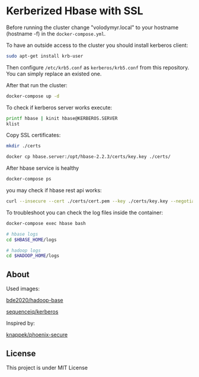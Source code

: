 # Kerberized Hbase with SSL

Before running the cluster change "volodymyr.local" to your hostname (hostname -f) in the `docker-compose.yml`.

To have an outside access to the cluster you should install kerberos client:

```bash
sudo apt-get install krb-user
```

Then configure `/etc/krb5.conf` as `kerberos/krb5.conf` from this repository. You can simply replace an existed one.

After that run the cluster:

```bash
docker-compose up -d
```

To check if kerberos server works execute:

```bash
printf hbase | kinit hbase@KERBEROS.SERVER
klist
```

Copy SSL certificates:

```bash
mkdir ./certs

docker cp hbase.server:/opt/hbase-2.2.3/certs/key.key ./certs/
```

After hbase service is healthy

```bash
docker-compose ps
```

you may check if hbase rest api works:

```bash
curl --insecure --cert ./certs/cert.pem --key ./certs/key.key --negotiate -u : http://$(hostname -f)/version/cluster
```

To troubleshoot you can check the log files inside the container:

```bash
docker-compose exec hbase bash

# hbase logs
cd $HBASE_HOME/logs

# hadoop logs
cd $HADOOP_HOME/logs
```

## About

Used images:

[bde2020/hadoop-base](https://hub.docker.com/r/bde2020/hadoop-base)

[sequenceiq/kerberos](https://hub.docker.com/r/sequenceiq/kerberos)

Inspired by:

[knappek/phoenix-secure](https://hub.docker.com/r/knappek/phoenix-secure)

## License

This project is under MIT License

